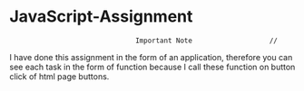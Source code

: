 # JavaScript-Assignment
                                   Important Note                   // 

I have done this assignment in the form of an application, therefore you can see each task in the form of function because
I call these function on button click of html page buttons.
